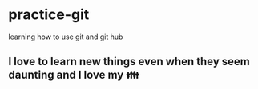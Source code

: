 # practice-git
learning how to use git and git hub
## I love to learn new things even when they seem daunting and I love my :family: 
